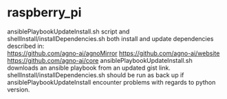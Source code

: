 # raspberry_pi

ansiblePlaybookUpdateInstall.sh script and shellInstall/installDependencies.sh both install and update dependencies described in:  
                                          https://github.com/agno-ai/agnoMirror 
                                          https://github.com/agno-ai/website 
                                          https://github.com/agno-ai/core 
ansiblePlaybookUpdateInstall.sh downloads an ansible playbook from an updated gist link. shellInstall/installDependencies.sh should be run as back up if ansiblePlaybookUpdateInstall encounter problems with regards to python version.
